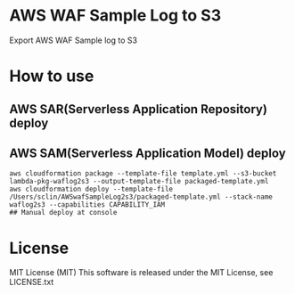 # AWS WAF Sample Log to S3

Export AWS WAF Sample log to S3


# How to use

## AWS SAR(Serverless Application Repository) deploy

## AWS SAM(Serverless Application Model) deploy
```
aws cloudformation package --template-file template.yml --s3-bucket lambda-pkg-waflog2s3 --output-template-file packaged-template.yml
aws cloudformation deploy --template-file /Users/sclin/AWSwafSampleLog2s3/packaged-template.yml --stack-name waflog2s3 --capabilities CAPABILITY_IAM
## Manual deploy at console
```
# License
 
MIT License (MIT)
This software is released under the MIT License, see LICENSE.txt
